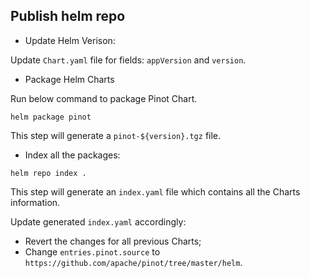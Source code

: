 <!--

    Licensed to the Apache Software Foundation (ASF) under one
    or more contributor license agreements.  See the NOTICE file
    distributed with this work for additional information
    regarding copyright ownership.  The ASF licenses this file
    to you under the Apache License, Version 2.0 (the
    "License"); you may not use this file except in compliance
    with the License.  You may obtain a copy of the License at

      http://www.apache.org/licenses/LICENSE-2.0

    Unless required by applicable law or agreed to in writing,
    software distributed under the License is distributed on an
    "AS IS" BASIS, WITHOUT WARRANTIES OR CONDITIONS OF ANY
    KIND, either express or implied.  See the License for the
    specific language governing permissions and limitations
    under the License.

-->

## Publish helm repo

- Update Helm Verison:

Update `Chart.yaml` file for fields: `appVersion` and `version`.

- Package Helm Charts

Run below command to package Pinot Chart.
```
helm package pinot
```
This step will generate a `pinot-${version}.tgz` file.

- Index all the packages:

```
helm repo index .
```
This step will generate an `index.yaml` file which contains all the Charts information.

Update generated `index.yaml` accordingly:
- Revert the changes for all previous Charts;
- Change `entries.pinot.source` to `https://github.com/apache/pinot/tree/master/helm`.
